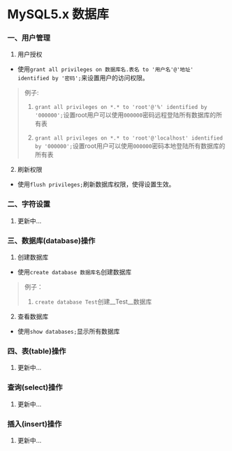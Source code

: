 # MySQL5.x 数据库

### 一、用户管理

1. 用户授权

  * 使用`grant all privileges on 数据库名.表名 to '用户名'@'地址' identified by '密码';`来设置用户的访问权限。

>例子:
>1. `grant all privileges on *.* to 'root'@'%' identified by '000000';`设置root用户可以使用`000000`密码远程登陆所有数据库的所有表
>
>2. `grant all privileges on *.* to 'root'@'localhost' identified by '000000';`设置root用户可以使用`000000`密码本地登陆所有数据库的所有表

2. 刷新权限

  * 使用`flush privileges;`刷新数据库权限，使得设置生效。

### 二、字符设置

1. 更新中...

### 三、数据库(database)操作

1. 创建数据库

  * 使用`create database 数据库名`创建数据库

>例子：
>1. `create database Test`创建__Test__数据库

2. 查看数据库

  * 使用`show databases;`显示所有数据库

### 四、表(table)操作

1. 更新中...

### 查询(select)操作

1. 更新中...

### 插入(insert)操作

1. 更新中...